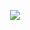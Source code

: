 <p align="center">
  <img src="https://github.com/nphorsley59/clantracker-app/blob/main/docs/images/Clash_Banner.png" />
</p>
